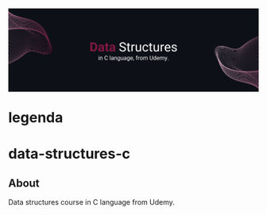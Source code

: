 <h1>
  <img src="./img/Data.png">
  <p>legenda</p>
</h1>

# data-structures-c
## About
Data structures course in C language from Udemy.
